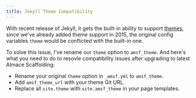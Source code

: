 ```yaml
---
title: Jekyll Theme Compatibility
---
```


With recent release of Jekyll, it gets the built-in ability to support [themes](https://jekyllrb.com/docs/themes/), since we've already added theme support in 2015, the original config variables `theme` would be conflicted with the built-in one.

To solve this issue, I've rename our `theme` option to `amsf_theme`. And here's what you need to do to resovle compatibility issues after upgrading to latest Almace Scaffolding:

- Rename your original `theme` option in `_amsf.yml` to `amsf_theme`.
- Add `amsf_theme_url` with your theme Git URL.
- Replace all `site.theme` with `site.amsf_theme` in your page templates.
